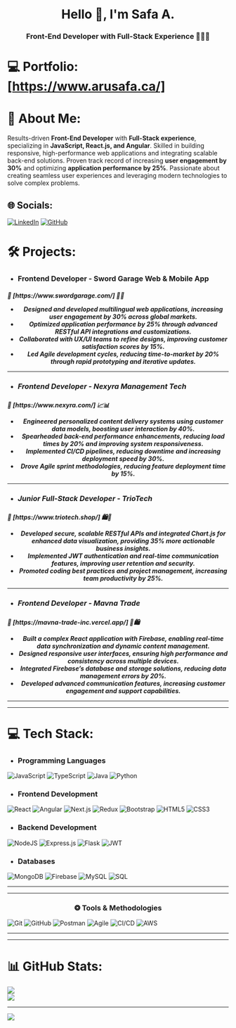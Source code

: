<h1 align="center">Hello 👋, I'm Safa A.</h1>
<h3 align="center">Front-End Developer with Full-Stack Experience 👨🏻‍💻</h3>

# 💻 Portfolio: [https://www.arusafa.ca/]

# 💫 About Me:

Results-driven **Front-End Developer** with **Full-Stack experience**, specializing in **JavaScript, React.js, and Angular**. Skilled in building responsive, high-performance web applications and integrating scalable back-end solutions. Proven track record of increasing **user engagement by 30%** and optimizing **application performance by 25%**. Passionate about creating seamless user experiences and leveraging modern technologies to solve complex problems.

## 🌐 Socials:

[![LinkedIn](https://img.shields.io/badge/LinkedIn-%230077B5.svg?logo=linkedin&logoColor=white)](https://linkedin.com/in/safaaru) 
[![GitHub](https://img.shields.io/badge/GitHub-%23121011.svg?logo=github&logoColor=white)](https://github.com/arusafa)

# 🛠️ Projects:

- <h3>Frontend Developer - Sword Garage Web & Mobile App</h3>
<h5>🔗 [https://www.swordgarage.com/] 🚗📱
<ul>
    <li align="center">Designed and developed multilingual web applications, increasing user engagement by 30% across global markets.</li>
    <li align="center">Optimized application performance by 25% through advanced RESTful API integrations and customizations.</li>
    <li align="center">Collaborated with UX/UI teams to refine designs, improving customer satisfaction scores by 15%.</li>
    <li align="center">Led Agile development cycles, reducing time-to-market by 20% through rapid prototyping and iterative updates.</li>
</ul>
    <hr></hr>
 
- <h3>Frontend Developer - Nexyra Management Tech</h3>
<h5>🔗 [https://www.nexyra.com/] 📈📊
<ul>
    <li align="center">Engineered personalized content delivery systems using customer data models, boosting user interaction by 40%.</li> 
    <li align="center">Spearheaded back-end performance enhancements, reducing load times by 20% and improving system responsiveness.</li>
    <li align="center">Implemented CI/CD pipelines, reducing downtime and increasing deployment speed by 30%.</li>
    <li align="center">Drove Agile sprint methodologies, reducing feature deployment time by 15%.</li>
</ul>
    <hr></hr>

- <h3>Junior Full-Stack Developer - TrioTech</h3>
<h5>🔗 [https://www.triotech.shop/] 🛍️🛒
<ul>
    <li align="center">Developed secure, scalable RESTful APIs and integrated Chart.js for enhanced data visualization, providing 35% more actionable business insights.</li>
    <li align="center">Implemented JWT authentication and real-time communication features, improving user retention and security.</li>
    <li align="center">Promoted coding best practices and project management, increasing team productivity by 25%.</li>
</ul>
    <hr></hr>

- <h3>Frontend Developer - Mavna Trade</h3>
<h5>🔗 [https://mavna-trade-inc.vercel.app/] 🏪🛍️
<ul>
    <li align="center">Built a complex React application with Firebase, enabling real-time data synchronization and dynamic content management.</li>
    <li align="center">Designed responsive user interfaces, ensuring high performance and consistency across multiple devices.</li>
    <li align="center">Integrated Firebase’s database and storage solutions, reducing data management errors by 20%.</li>
    <li align="center">Developed advanced communication features, increasing customer engagement and support capabilities.</li>
</ul>
    <hr></hr>
    <hr></hr>

# 💻 Tech Stack:

* <h3 align="left">Programming Languages</h3>
<p align="left">

![JavaScript](https://img.shields.io/badge/javascript-%23323330.svg?style=for-the-badge&logo=javascript&logoColor=%23F7DF1E) ![TypeScript](https://img.shields.io/badge/typescript-%23007ACC.svg?style=for-the-badge&logo=typescript&logoColor=white) ![Java](https://img.shields.io/badge/java-%23ED8B00.svg?style=for-the-badge&logo=openjdk&logoColor=white) ![Python](https://img.shields.io/badge/python-3670A0?style=for-the-badge&logo=python&logoColor=ffdd54) </p>

* <h3 align="left">Frontend Development</h3>
<p align="left">

![React](https://img.shields.io/badge/react-%2320232a.svg?style=for-the-badge&logo=react&logoColor=%2361DAFB) ![Angular](https://img.shields.io/badge/angular-%23E23237.svg?style=for-the-badge&logo=angular&logoColor=white) ![Next.js](https://img.shields.io/badge/Next-black?style=for-the-badge&logo=next.js&logoColor=white) ![Redux](https://img.shields.io/badge/redux-%23593d88.svg?style=for-the-badge&logo=redux&logoColor=white) ![Bootstrap](https://img.shields.io/badge/bootstrap-%238511FA.svg?style=for-the-badge&logo=bootstrap&logoColor=white) ![HTML5](https://img.shields.io/badge/html5-%23E34F26.svg?style=for-the-badge&logo=html5&logoColor=white) ![CSS3](https://img.shields.io/badge/css3-%231572B6.svg?style=for-the-badge&logo=css3&logoColor=white) </p>

* <h3 align="left">Backend Development</h3>
<p align="left"> 

![NodeJS](https://img.shields.io/badge/node.js-6DA55F?style=for-the-badge&logo=node.js&logoColor=white) ![Express.js](https://img.shields.io/badge/express.js-%23404d59.svg?style=for-the-badge&logo=express&logoColor=%2361DAFB) ![Flask](https://img.shields.io/badge/flask-%23000.svg?style=for-the-badge&logo=flask&logoColor=white) ![JWT](https://img.shields.io/badge/JWT-black?style=for-the-badge) </p>

* <h3 align="left">Databases</h3>
<p align="left"> 

![MongoDB](https://img.shields.io/badge/MongoDB-%234ea94b.svg?style=for-the-badge&logo=mongodb&logoColor=white) ![Firebase](https://img.shields.io/badge/firebase-%23039BE5.svg?style=for-the-badge&logo=firebase) ![MySQL](https://img.shields.io/badge/mysql-%2300000f.svg?style=for-the-badge&logo=mysql&logoColor=white) ![SQL](https://img.shields.io/badge/sql-%2307405e.svg?style=for-the-badge&logo=sqlite&logoColor=white) </p>

<hr></hr>
<hr></hr>

<h3 align="center">❂ Tools & Methodologies</h3>
<p align="center"> 

![Git](https://img.shields.io/badge/git-%23F05032.svg?style=for-the-badge&logo=git&logoColor=white) ![GitHub](https://img.shields.io/badge/github-%23121011.svg?style=for-the-badge&logo=github&logoColor=white) ![Postman](https://img.shields.io/badge/Postman-FF6C37?style=for-the-badge&logo=postman&logoColor=white) ![Agile](https://img.shields.io/badge/Agile-%23FF6C37.svg?style=for-the-badge&logo=agile&logoColor=white) ![CI/CD](https://img.shields.io/badge/CI/CD-%230077B5.svg?style=for-the-badge&logo=github-actions&logoColor=white) ![AWS](https://img.shields.io/badge/AWS-%23FF9900.svg?style=for-the-badge&logo=amazon-aws&logoColor=white) </p>

<hr></hr>
<hr></hr>

# 📊 GitHub Stats:

![](https://github-readme-streak-stats.herokuapp.com/?user=arusafa&theme=dark&hide_border=false)<br/>
![](https://github-readme-stats.vercel.app/api/top-langs/?username=arusafa&theme=dark&hide_border=false&include_all_commits=true&count_private=false&layout=compact)

---

[![](https://visitcount.itsvg.in/api?id=arusafa&icon=0&color=0)](https://visitcount.itsvg.in)

<!-- Proudly created with GPRM ( https://gprm.itsvg.in ) -->
